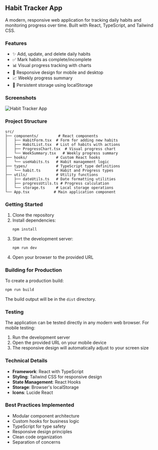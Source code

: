## Habit Tracker App

A modern, responsive web application for tracking daily habits and monitoring progress over time. Built with React, TypeScript, and Tailwind CSS.

### Features

- ✨ Add, update, and delete daily habits
- ✅ Mark habits as complete/incomplete
- 📊 Visual progress tracking with charts
- 📱 Responsive design for mobile and desktop
- 📈 Weekly progress summary
- 💾 Persistent storage using localStorage

### Screenshots

![Habit Tracker App](https://images.unsplash.com/photo-1484480974693-6ca0a78fb36b?auto=format&fit=crop&q=80&w=2072)

### Project Structure

```
src/
├── components/         # React components
│   ├── HabitForm.tsx  # Form for adding new habits
│   ├── HabitList.tsx  # List of habits with actions
│   ├── ProgressChart.tsx  # Visual progress chart
│   └── WeekSummary.tsx   # Weekly progress summary
├── hooks/             # Custom React hooks
│   └── useHabits.ts   # Habit management logic
├── types/             # TypeScript type definitions
│   └── habit.ts       # Habit and Progress types
├── utils/             # Utility functions
│   ├── dateUtils.ts   # Date formatting utilities
│   ├── progressUtils.ts # Progress calculation
│   └── storage.ts     # Local storage operations
└── App.tsx           # Main application component
```

### Getting Started

1. Clone the repository
2. Install dependencies:
   ```bash
   npm install
   ```
3. Start the development server:
   ```bash
   npm run dev
   ```
4. Open your browser to the provided URL

### Building for Production

To create a production build:

```bash
npm run build
```

The build output will be in the `dist` directory.

### Testing

The application can be tested directly in any modern web browser. For mobile testing:

1. Run the development server
2. Open the provided URL on your mobile device
3. The responsive design will automatically adjust to your screen size

### Technical Details

- **Framework**: React with TypeScript
- **Styling**: Tailwind CSS for responsive design
- **State Management**: React Hooks
- **Storage**: Browser's localStorage
- **Icons**: Lucide React

### Best Practices Implemented

- Modular component architecture
- Custom hooks for business logic
- TypeScript for type safety
- Responsive design principles
- Clean code organization
- Separation of concerns